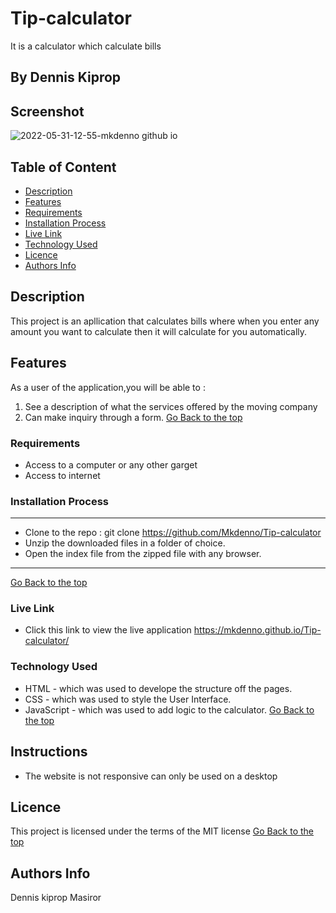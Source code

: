 # Tip-calculator
It is a calculator which calculate bills
 ## By Dennis Kiprop
## Screenshot
![2022-05-31-12-55-mkdenno github io](https://user-images.githubusercontent.com/104482846/171147613-b24e6423-70f0-465d-80f2-d40c04c4a636.png)
 ## Table of Content
 - [Description](#description)
 - [Features](#features)
 - [Requirements](#requirements)
 - [Installation Process](#installation-Process)
 - [Live Link](#Live-Link)
 - [Technology  Used](#technology-Used)
 - [Licence](#licence)
 - [Authors Info](#Authors-Info)
 ## Description
 This project is an apllication that calculates bills where when you enter any amount you want to calculate then it will calculate for you automatically.
## Features
As a user of the application,you will be able to :
1. See a description of what the services offered by the moving company
2. Can make inquiry through a form.
[Go Back to the top](#Tip-calculator)
 ###  Requirements
 * Access to  a computer or any other garget
 * Access to internet
 ### Installation Process
 ****
* Clone to the repo : git clone https://github.com/Mkdenno/Tip-calculator
* Unzip the downloaded files in a folder of choice.
* Open the index file from the zipped file with any browser.
 ****
 [Go Back to the top](#Tip-calculator)
### Live Link
- Click this link to view the live application https://mkdenno.github.io/Tip-calculator/
### Technology  Used
* HTML - which was used to develope the structure off the pages.
* CSS - which was used to style the User Interface.
* JavaScript - which was used to add logic to the calculator.
[Go Back to the top](#Tip-calculator)
## Instructions
* The website is not responsive can only be used on a desktop
## Licence
This project is licensed under the terms of the MIT license
[Go Back to the top](#Tip-calculator)
## Authors Info
Dennis kiprop Masiror

